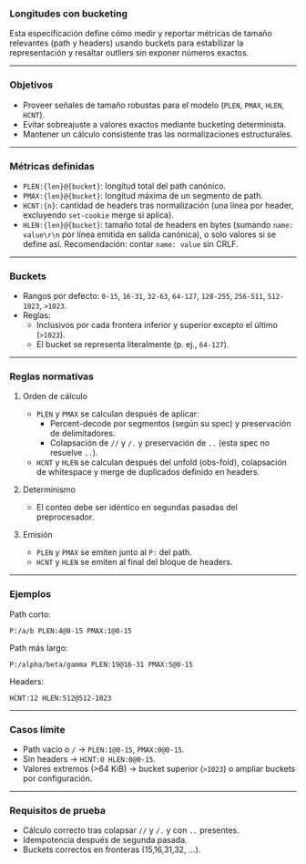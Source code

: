 ### Longitudes con bucketing

Esta especificación define cómo medir y reportar métricas de tamaño relevantes (path y headers) usando buckets para estabilizar la representación y resaltar outliers sin exponer números exactos.

---

### Objetivos

- Proveer señales de tamaño robustas para el modelo (`PLEN`, `PMAX`, `HLEN`, `HCNT`).
- Evitar sobreajuste a valores exactos mediante bucketing determinista.
- Mantener un cálculo consistente tras las normalizaciones estructurales.

---

### Métricas definidas

- `PLEN:{len}@{bucket}`: longitud total del path canónico.
- `PMAX:{len}@{bucket}`: longitud máxima de un segmento de path.
- `HCNT:{n}`: cantidad de headers tras normalización (una línea por header, excluyendo `set-cookie` merge si aplica).
- `HLEN:{len}@{bucket}`: tamaño total de headers en bytes (sumando `name: value\r\n` por línea emitida en salida canónica), o solo valores si se define así. Recomendación: contar `name: value` sin CRLF.

---

### Buckets

- Rangos por defecto: `0-15`, `16-31`, `32-63`, `64-127`, `128-255`, `256-511`, `512-1023`, `>1023`.
- Reglas:
	- Inclusivos por cada frontera inferior y superior excepto el último (`>1023`).
	- El bucket se representa literalmente (p. ej., `64-127`).

---

### Reglas normativas

1. Orden de cálculo
	- `PLEN` y `PMAX` se calculan después de aplicar:
		- Percent-decode por segmentos (según su spec) y preservación de delimitadores.
		- Colapsación de `//` y `/.` y preservación de `..` (esta spec no resuelve `..`).
	- `HCNT` y `HLEN` se calculan después del unfold (obs-fold), colapsación de whitespace y merge de duplicados definido en headers.

2. Determinismo
	- El conteo debe ser idéntico en segundas pasadas del preprocesador.

3. Emisión
	- `PLEN` y `PMAX` se emiten junto al `P:` del path.
	- `HCNT` y `HLEN` se emiten al final del bloque de headers.

---

### Ejemplos

Path corto:
```
P:/a/b PLEN:4@0-15 PMAX:1@0-15
```

Path más largo:
```
P:/alpha/beta/gamma PLEN:19@16-31 PMAX:5@0-15
```

Headers:
```
HCNT:12 HLEN:512@512-1023
```

---

### Casos límite

- Path vacío o `/` → `PLEN:1@0-15`, `PMAX:0@0-15`.
- Sin headers → `HCNT:0 HLEN:0@0-15`.
- Valores extremos (>64 KiB) → bucket superior (`>1023`) o ampliar buckets por configuración.

---

### Requisitos de prueba

- Cálculo correcto tras colapsar `//` y `/.` y con `..` presentes.
- Idempotencia después de segunda pasada.
- Buckets correctos en fronteras (15,16,31,32, ...).
